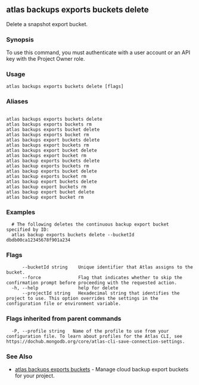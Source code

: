 ## atlas backups exports buckets delete

Delete a snapshot export bucket.


### Synopsis

To use this command, you must authenticate with a user account or an API key with the Project Owner role.


### Usage
```
atlas backups exports buckets delete [flags]
```

### Aliases
```

atlas backups exports buckets delete
atlas backups exports buckets rm
atlas backups exports bucket delete
atlas backups exports bucket rm
atlas backups export buckets delete
atlas backups export buckets rm
atlas backups export bucket delete
atlas backups export bucket rm
atlas backup exports buckets delete
atlas backup exports buckets rm
atlas backup exports bucket delete
atlas backup exports bucket rm
atlas backup export buckets delete
atlas backup export buckets rm
atlas backup export bucket delete
atlas backup export bucket rm
```

### Examples

```
  # The following deletes the continuous backup export bucket specified by ID:
  atlas backup exports buckets delete --bucketId dbdb00ca12345678f901a234
```


### Flags

```
      --bucketId string    Unique identifier that Atlas assigns to the bucket.
      --force              Flag that indicates whether to skip the confirmation prompt before proceeding with the requested action.
  -h, --help               help for delete
      --projectId string   Hexadecimal string that identifies the project to use. This option overrides the settings in the configuration file or environment variable.

```


### Flags inherited from parent commands

```
  -P, --profile string   Name of the profile to use from your configuration file. To learn about profiles for the Atlas CLI, see https://dochub.mongodb.org/core/atlas-cli-save-connection-settings.

```

### See Also


* [atlas backups exports buckets](atlas_backups_exports_buckets.md)	- Manage cloud backup export buckets for your project.



